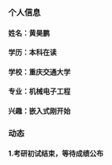 ### 个人信息
#### 姓名：黄昊鹏
#### 学历：本科在读
#### 学校：重庆交通大学
#### 专业：机械电子工程
#### 兴趣：嵌入式刚开始

### 动态
#### 1.考研初试结束，等待成绩公布

